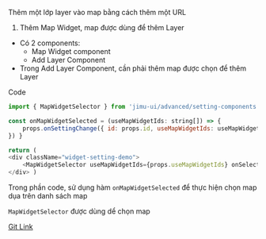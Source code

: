 Thêm một lớp layer vào map bằng cách thêm một URL

1. Thêm Map Widget, map được dùng để thêm Layer
- Có 2 components: 
	- Map Widget component
	- Add Layer Component
- Trong Add Layer Component, cần phải thêm map được chọn để thêm Layer

Code
```js
import { MapWidgetSelector } from 'jimu-ui/advanced/setting-components'

const onMapWidgetSelected = (useMapWidgetIds: string[]) => { 
	props.onSettingChange({ id: props.id, useMapWidgetIds: useMapWidgetIds 
}) }

return ( 
<div className="widget-setting-demo"> 
	<MapWidgetSelector useMapWidgetIds={props.useMapWidgetIds} onSelect={onMapWidgetSelected} /> 
</div> )
```


Trong phần code, sử dụng hàm `onMapWidgetSelected` để thực hiện chọn map dụa trên danh sách map

`MapWidgetSelector` được dùng dể chọn map

[Git Link](https://github.com/HarryWarre/ArcGIS-Training-ITL-Client/blob/main/your-extensions/widgets/add-layer/src/runtime/widget.tsx)

